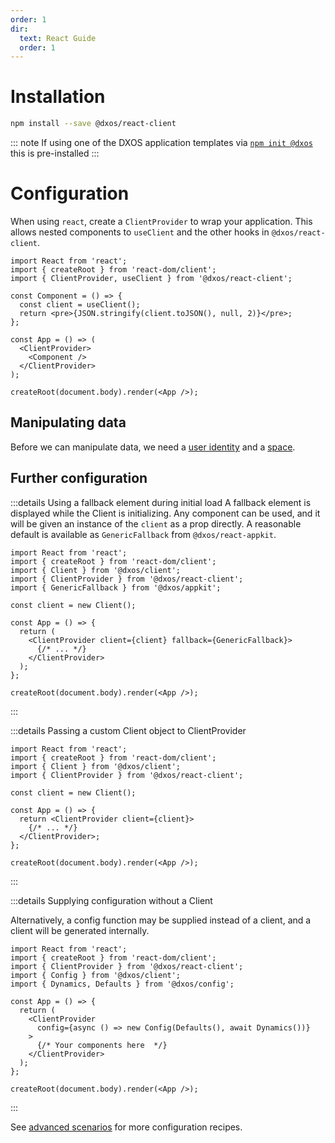 ```yaml
---
order: 1
dir:
  text: React Guide
  order: 1
---
```


# Installation

```bash
npm install --save @dxos/react-client
```

\::: note
If using one of the DXOS application templates via [`npm init @dxos`](../../cli/app-templates) this is pre-installed
\:::

# Configuration

When using `react`, create a `ClientProvider` to wrap your application. This allows nested components to `useClient` and the other hooks in `@dxos/react-client`.

```tsx file=./snippets/create-client-react.tsx#L5-
import React from 'react';
import { createRoot } from 'react-dom/client';
import { ClientProvider, useClient } from '@dxos/react-client';

const Component = () => {
  const client = useClient();
  return <pre>{JSON.stringify(client.toJSON(), null, 2)}</pre>;
};

const App = () => (
  <ClientProvider>
    <Component />
  </ClientProvider>
);

createRoot(document.body).render(<App />);
```

## Manipulating data

Before we can manipulate data, we need a [user identity](identity) and a [space](spaces).

## Further configuration

\:::details Using a fallback element during initial load
A fallback element is displayed while the Client is initializing. Any component can be used, and it will be given an instance of the `client` as a prop directly. A reasonable default is available as `GenericFallback` from `@dxos/react-appkit`.

```tsx file=./snippets/create-client-react-with-fallback.tsx#L5-
import React from 'react';
import { createRoot } from 'react-dom/client';
import { Client } from '@dxos/client';
import { ClientProvider } from '@dxos/react-client';
import { GenericFallback } from '@dxos/appkit';

const client = new Client();

const App = () => {
  return (
    <ClientProvider client={client} fallback={GenericFallback}>
      {/* ... */}
    </ClientProvider>
  );
};

createRoot(document.body).render(<App />);
```

\:::

\:::details Passing a custom Client object to ClientProvider

```tsx file=./snippets/create-client-react-with-client.tsx#L5-
import React from 'react';
import { createRoot } from 'react-dom/client';
import { Client } from '@dxos/client';
import { ClientProvider } from '@dxos/react-client';

const client = new Client();

const App = () => {
  return <ClientProvider client={client}>
    {/* ... */}
  </ClientProvider>;
};

createRoot(document.body).render(<App />);
```

\:::

\:::details Supplying configuration without a Client

Alternatively, a config function may be supplied instead of a client, and a client will be generated internally.

```tsx file=./snippets/create-client-react-with-config.tsx#L5-
import React from 'react';
import { createRoot } from 'react-dom/client';
import { ClientProvider } from '@dxos/react-client';
import { Config } from '@dxos/client';
import { Dynamics, Defaults } from '@dxos/config';

const App = () => {
  return (
    <ClientProvider
      config={async () => new Config(Defaults(), await Dynamics())}
    >
      {/* Your components here  */}
    </ClientProvider>
  );
};

createRoot(document.body).render(<App />);

```

\:::

See [advanced scenarios](../advanced) for more configuration recipes.

